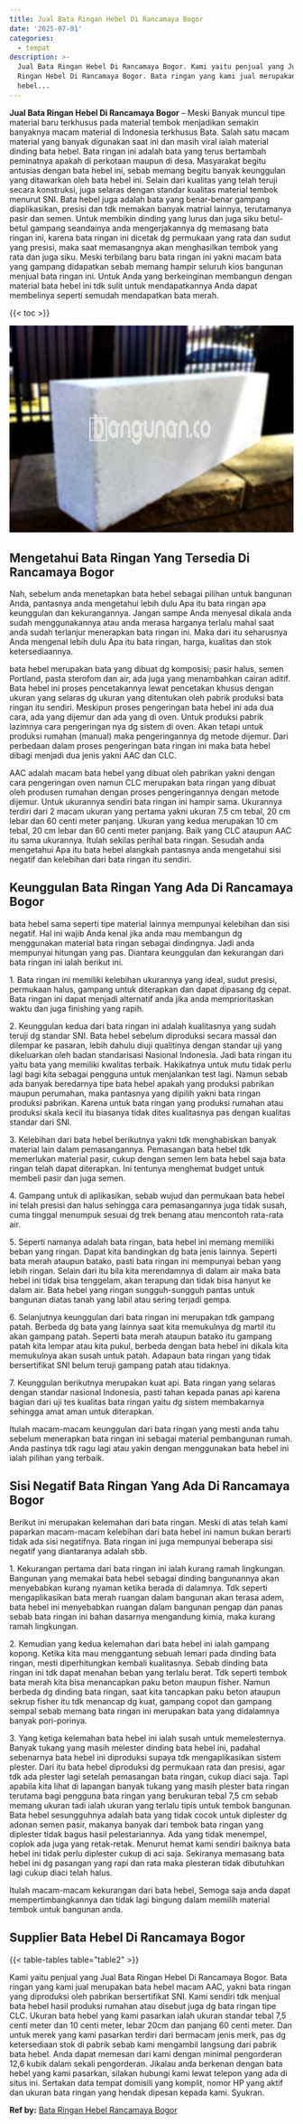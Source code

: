 ```yaml
---
title: Jual Bata Ringan Hebel Di Rancamaya Bogor
date: '2025-07-01'
categories:
  - tempat
description: >-
  Jual Bata Ringan Hebel Di Rancamaya Bogor. Kami yaitu penjual yang Jual Bata
  Ringan Hebel Di Rancamaya Bogor. Bata ringan yang kami jual merupakan bata
  hebel...
---
```


**Jual Bata Ringan Hebel Di Rancamaya Bogor** – Meski Banyak muncul tipe material baru terkhusus pada material tembok menjadikan semakin banyaknya macam material di Indonesia terkhusus Bata. Salah satu macam material yang banyak digunakan saat ini dan masih viral ialah material dinding bata hebel. Bata ringan ini adalah bata yang terus bertambah peminatnya apakah di perkotaan maupun di desa. Masyarakat begitu antusias dengan bata hebel ini, sebab memang begitu banyak keunggulan yang ditawarkan oleh bata hebel ini. Selain dari kualitas yang telah teruji secara konstruksi, juga selaras dengan standar kualitas material tembok menurut SNI. Bata hebel juga adalah bata yang benar-benar gampang diaplikasikan, presisi dan tdk memakan banyak matrial lainnya, terutamanya pasir dan semen. Untuk membikin dinding yang lurus dan juga siku betul-betul gampang seandainya anda mengerjakannya dg memasang bata ringan ini, karena bata ringan ini dicetak dg permukaan yang rata dan sudut yang presisi, maka saat memasangnya akan menghasilkan tembok yang rata dan juga siku. Meski terbilang baru bata ringan ini yakni macam bata yang gampang didapatkan sebab memang hampir seluruh kios bangunan menjual bata ringan ini. Untuk Anda yang berkeinginan membangun dengan material bata hebel ini tdk sulit untuk mendapatkannya Anda dapat membelinya seperti semudah mendapatkan bata merah.

{{< toc >}}

![Jual Bata Ringan Hebel Di Rancamaya Bogor](/images/jual-hebel-murah-09.png)

## Mengetahui Bata Ringan Yang Tersedia Di Rancamaya Bogor

Nah, sebelum anda menetapkan bata hebel sebagai pilihan untuk bangunan Anda, pantasnya anda mengetahui lebih dulu Apa itu bata ringan apa keunggulan dan kekurangannya. Jangan sampe Anda menyesal dikala anda sudah menggunakannya atau anda merasa harganya terlalu mahal saat anda sudah terlanjur menerapkan bata ringan ini. Maka dari itu seharusnya Anda mengenal lebih dulu Apa itu bata ringan, harga, kualitas dan stok ketersediaannya.

bata hebel merupakan bata yang dibuat dg komposisi; pasir halus, semen Portland, pasta sterofom dan air, ada juga yang menambahkan cairan aditif. Bata hebel ini proses pencetakannya lewat pencetakan khusus dengan ukuran yang selaras dg ukuran yang ditentukan oleh pabrik produksi bata ringan itu sendiri. Meskipun proses pengeringan bata hebel ini ada dua cara, ada yang dijemur dan ada yang di oven. Untuk produksi pabrik lazimnya cara pengeringan nya dg sistem di oven. Akan tetapi untuk produksi rumahan (manual) maka pengeringannya dg metode dijemur. Dari perbedaan dalam proses pengeringan bata ringan ini maka bata hebel dibagi menjadi dua jenis yakni AAC dan CLC.

AAC adalah macam bata hebel yang dibuat oleh pabrikan yakni dengan cara pengeringan oven namun CLC merupakan bata ringan yang dibuat oleh produsen rumahan dengan proses pengeringannya dengan metode dijemur. Untuk ukurannya sendiri bata ringan ini hampir sama. Ukurannya terdiri dari 2 macam ukuran yang pertama yakni ukuran 7.5 cm tebal, 20 cm lebar dan 60 centi meter panjang. Ukuran yang kedua merupakan 10 cm tebal, 20 cm lebar dan 60 centi meter panjang. Baik yang CLC ataupun AAC itu sama ukurannya. Itulah sekilas perihal bata ringan. Sesudah anda mengetahui Apa itu bata hebel alangkah pantasnya anda mengetahui sisi negatif dan kelebihan dari bata ringan itu sendiri.

## Keunggulan Bata Ringan Yang Ada Di Rancamaya Bogor

bata hebel sama seperti tipe material lainnya mempunyai kelebihan dan sisi negatif. Hal ini wajib Anda kenal jika anda mau membangun dg menggunakan material bata ringan sebagai dindingnya. Jadi anda mempunyai hitungan yang pas. Diantara keunggulan dan kekurangan dari bata ringan ini ialah berikut ini.

1\. Bata ringan ini memiliki kelebihan ukurannya yang ideal, sudut presisi, permukaan halus, gampang untuk diterapkan dan dapat dipasang dg cepat. Bata ringan ini dapat menjadi alternatif anda jika anda memprioritaskan waktu dan juga finishing yang rapih.

2\. Keunggulan kedua dari bata ringan ini adalah kualitasnya yang sudah teruji dg standar SNI. Bata hebel sebelum diproduksi secara massal dan dilempar ke pasaran, lebih dahulu diuji qualitinya dengan standar uji yang dikeluarkan oleh badan standarisasi Nasional Indonesia. Jadi bata ringan itu yaitu bata yang memiliki kwalitas terbaik. Hakikatnya untuk mutu tidak perlu lagi bagi kita sebagai pengguna untuk menjalankan test lagi. Namun sebab ada banyak beredarnya tipe bata hebel apakah yang produksi pabrikan maupun perumahan, maka pantasnya yang dipilih yakni bata ringan produksi pabrikan. Karena untuk bata ringan yang produksi rumahan atau produksi skala kecil itu biasanya tidak dites kualitasnya pas dengan kualitas standar dari SNI.

3\. Kelebihan dari bata hebel berikutnya yakni tdk menghabiskan banyak material lain dalam pemasangannya. Pemasangan bata hebel tdk memerlukan material pasir, cukup dengan semen lem bata hebel saja bata ringan telah dapat diterapkan. Ini tentunya menghemat budget untuk membeli pasir dan juga semen.

4\. Gampang untuk di aplikasikan, sebab wujud dan permukaan bata hebel ini telah presisi dan halus sehingga cara pemasangannya juga tidak susah, cuma tinggal menumpuk sesuai dg trek benang atau mencontoh rata-rata air.

5\. Seperti namanya adalah bata ringan, bata hebel ini memang memiliki beban yang ringan. Dapat kita bandingkan dg bata jenis lainnya. Seperti bata merah ataupun batako, pasti bata ringan ini mempunyai beban yang lebih ringan. Selain dari itu bila kita merendamnya di dalam air maka bata hebel ini tidak bisa tenggelam, akan terapung dan tidak bisa hanyut ke dalam air. Bata hebel yang ringan sungguh-sungguh pantas untuk bangunan diatas tanah yang labil atau sering terjadi gempa.

6\. Selanjutnya keunggulan dari bata ringan ini merupakan tdk gampang patah. Berbeda dg bata yang lainnya saat kita memukulnya dg martil itu akan gampang patah. Seperti bata merah ataupun batako itu gampang patah kita lempar atau kita pukul, berbeda dengan bata hebel ini dikala kita memukulnya akan susah untuk patah. Adapaun bata ringan yang tidak bersertifikat SNI belum teruji gampang patah atau tidaknya.

7\. Keunggulan berikutnya merupakan kuat api. Bata ringan yang selaras dengan standar nasional Indonesia, pasti tahan kepada panas api karena bagian dari uji tes kualitas bata ringan yaitu dg sistem membakarnya sehingga amat aman untuk diterapkan.

Itulah macam-macam keunggulan dari bata ringan yang mesti anda tahu sebelum menerapkan bata ringan ini sebagai material pembangunan rumah. Anda pastinya tdk ragu lagi atau yakin dengan menggunakan bata hebel ini ialah pilihan yang terbaik.

## Sisi Negatif Bata Ringan Yang Ada Di Rancamaya Bogor

Berikut ini merupakan kelemahan dari bata ringan. Meski di atas telah kami paparkan macam-macam kelebihan dari bata hebel ini namun bukan berarti tidak ada sisi negatifnya. Bata ringan ini juga mempunyai beberapa sisi negatif yang diantaranya adalah sbb.

1\. Kekurangan pertama dari bata ringan ini ialah kurang ramah lingkungan. Bangunan yang memakai bata hebel sebagai dinding bangunannya akan menyebabkan kurang nyaman ketika berada di dalamnya. Tdk seperti mengaplikasikan bata merah ruangan dalam bangunan akan terasa adem, bata hebel ini menyebabkan ruangan dalam bangunan pengap dan panas sebab bata ringan ini bahan dasarnya mengandung kimia, maka kurang ramah lingkungan.

2\. Kemudian yang kedua kelemahan dari bata hebel ini ialah gampang kopong. Ketika kita mau menggantung sebuah lemari pada dinding bata ringan, mesti diperhitungkan kembali kualitasnya. Sebab dinding bata ringan ini tdk dapat menahan beban yang terlalu berat. Tdk seperti tembok bata merah kita bisa menancapkan paku beton maupun fisher. Namun berbeda dg dinding bata ringan, saat kita tancapkan paku beton ataupun sekrup fisher itu tdk menancap dg kuat, gampang copot dan gampang sempal sebab memang bata ringan ini merupakan bata yang didalamnya banyak pori-porinya.

3\. Yang ketiga kelemahan bata hebel ini ialah susah untuk memelesternya. Banyak tukang yang masih melester dinding bata hebel ini, padahal sebenarnya bata hebel ini diproduksi supaya tdk mengaplikasikan sistem plester. Dari itu bata hebel diproduksi dg permukaan rata dan presisi, agar tdk ada plester lagi setelah pemasangan bata ringan, cukup diaci saja. Tapi apabila kita lihat di lapangan banyak tukang yang masih plester bata ringan terutama bagi pengguna bata ringan yang berukuran tebal 7,5 cm sebab memang ukuran tadi ialah ukuran yang terlalu tipis untuk tembok bangunan. Bata hebel sesungguhnya adalah bata yang tidak cocok untuk diplester dg adonan semen pasir, makanya banyak dari tembok bata ringan yang diplester tidak bagus hasil pelestariannya. Ada yang tidak menempel, coplok ada juga yang retak-retak. Menurut hemat kami sendiri baiknya bata hebel ini tidak perlu diplester cukup di aci saja. Sekiranya memasang bata hebel ini dg pasangan yang rapi dan rata maka plesteran tidak dibutuhkan lagi cukup diaci telah halus.

Itulah macam-macam kekurangan dari bata hebel, Semoga saja anda dapat mempertimbangkannya dan tidak lagi bingung dalam memilih material tembok untuk bangunan anda.

## Supplier Bata Hebel Di Rancamaya Bogor

{{< table-tables table="table2" >}}

Kami yaitu penjual yang Jual Bata Ringan Hebel Di Rancamaya Bogor. Bata ringan yang kami jual merupakan bata hebel macam AAC, yakni bata ringan yang diproduksi oleh pabrikan bersertifikat SNI. Kami sendiri tdk menjual bata hebel hasil produksi rumahan atau disebut juga dg bata ringan tipe CLC. Ukuran bata hebel yang kami pasarkan ialah ukuran standar tebal 7,5 centi meter dan 10 centi meter, lebar 20cm dan panjang 60 centi meter. Dan untuk merek yang kami pasarkan terdiri dari bermacam jenis merk, pas dg ketersediaan stok di pabrik sebab kami mengambil langsung dari pabrik bata hebel. Anda dapat memesan dari kami dengan minimal pengorderan 12,6 kubik dalam sekali pengorderan. Jikalau anda berkenan dengan bata hebel yang kami pasarkan, silakan hubungi kami lewat telepon yang ada di situs ini. Sertakan data tempat domisili yang komplit, nomor HP yang aktif dan ukuran bata ringan yang hendak dipesan kepada kami. Syukran.

**Ref by:** [Bata Ringan Hebel Rancamaya Bogor](https://id.wikipedia.org/wiki/Bata)

